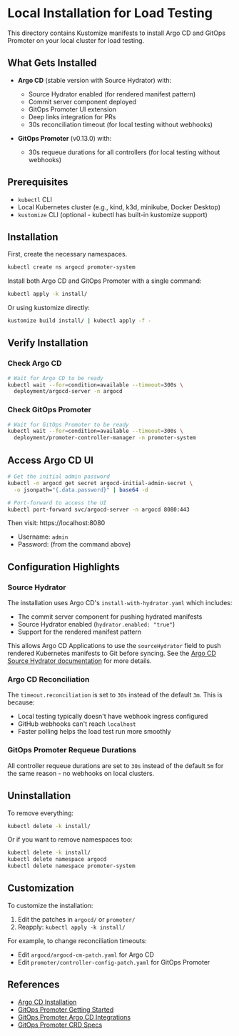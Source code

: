 # Local Installation for Load Testing

This directory contains Kustomize manifests to install Argo CD and GitOps Promoter on your local cluster for load testing.

## What Gets Installed

- **Argo CD** (stable version with Source Hydrator) with:
  - Source Hydrator enabled (for rendered manifest pattern)
  - Commit server component deployed
  - GitOps Promoter UI extension
  - Deep links integration for PRs
  - 30s reconciliation timeout (for local testing without webhooks)

- **GitOps Promoter** (v0.13.0) with:
  - 30s requeue durations for all controllers (for local testing without webhooks)

## Prerequisites

- `kubectl` CLI
- Local Kubernetes cluster (e.g., kind, k3d, minikube, Docker Desktop)
- `kustomize` CLI (optional - kubectl has built-in kustomize support)

## Installation

First, create the necessary namespaces.

```bash
kubectl create ns argocd promoter-system
```

Install both Argo CD and GitOps Promoter with a single command:

```bash
kubectl apply -k install/
```

Or using kustomize directly:

```bash
kustomize build install/ | kubectl apply -f -
```

## Verify Installation

### Check Argo CD

```bash
# Wait for Argo CD to be ready
kubectl wait --for=condition=available --timeout=300s \
  deployment/argocd-server -n argocd
```

### Check GitOps Promoter

```bash
# Wait for GitOps Promoter to be ready
kubectl wait --for=condition=available --timeout=300s \
  deployment/promoter-controller-manager -n promoter-system
```

## Access Argo CD UI

```bash
# Get the initial admin password
kubectl -n argocd get secret argocd-initial-admin-secret \
  -o jsonpath="{.data.password}" | base64 -d

# Port-forward to access the UI
kubectl port-forward svc/argocd-server -n argocd 8080:443
```

Then visit: https://localhost:8080

- Username: `admin`
- Password: (from the command above)

## Configuration Highlights

### Source Hydrator

The installation uses Argo CD's `install-with-hydrator.yaml` which includes:
- The commit server component for pushing hydrated manifests
- Source Hydrator enabled (`hydrator.enabled: "true"`)
- Support for the rendered manifest pattern

This allows Argo CD Applications to use the `sourceHydrator` field to push rendered Kubernetes manifests to Git before syncing. See the [Argo CD Source Hydrator documentation](https://argo-cd.readthedocs.io/en/stable/user-guide/source-hydrator/) for more details.

### Argo CD Reconciliation

The `timeout.reconciliation` is set to `30s` instead of the default `3m`. This is because:
- Local testing typically doesn't have webhook ingress configured
- GitHub webhooks can't reach `localhost`
- Faster polling helps the load test run more smoothly

### GitOps Promoter Requeue Durations

All controller requeue durations are set to `30s` instead of the default `5m` for the same reason - no webhooks on local clusters.

## Uninstallation

To remove everything:

```bash
kubectl delete -k install/
```

Or if you want to remove namespaces too:

```bash
kubectl delete -k install/
kubectl delete namespace argocd
kubectl delete namespace promoter-system
```

## Customization

To customize the installation:

1. Edit the patches in `argocd/` or `promoter/`
2. Reapply: `kubectl apply -k install/`

For example, to change reconciliation timeouts:
- Edit `argocd/argocd-cm-patch.yaml` for Argo CD
- Edit `promoter/controller-config-patch.yaml` for GitOps Promoter

## References

- [Argo CD Installation](https://argo-cd.readthedocs.io/en/stable/getting_started/)
- [GitOps Promoter Getting Started](https://gitops-promoter.readthedocs.io/en/latest/getting-started/)
- [GitOps Promoter Argo CD Integrations](https://gitops-promoter.readthedocs.io/en/latest/argocd-integrations/)
- [GitOps Promoter CRD Specs](https://gitops-promoter.readthedocs.io/en/latest/crd-specs/)

